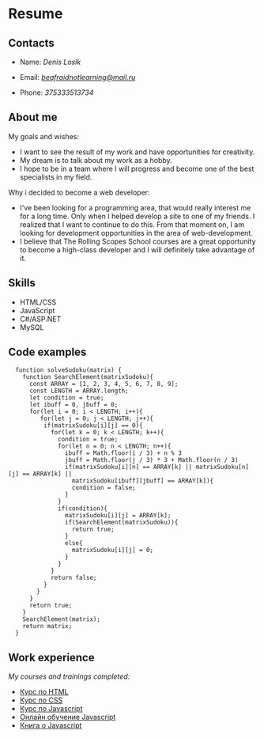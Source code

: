 # Resume

## Contacts

- Name: _Denis Losik_

- Email: _[beafraidnotlearning@mail.ru](mailto:beafraidnotlearning@mail.ru)_

- Phone: _375333513734_

## About me

My goals and wishes:

- I want to see the result of my work and have opportunities for creativity.
- My dream is to talk about my work as a hobby.
- I hope to be in a team where I will progress and become one of the best specialists in my field.

Why i decided to become a web developer:

- I've been looking for a programming area, that would really interest me for a long time. Only when I helped develop a site to one of my friends. I realized that I want to continue to do this. From that moment on, I am looking for development opportunities in the area of web-development.
- I believe that The Rolling Scopes School courses are a great opportunity to become a high-class developer and I will definitely take advantage of it.

## Skills

- HTML/CSS
- JavaScript
- C#/ASP.NET
- MySQL

## Code examples

```
  function solveSudoku(matrix) {
    function SearchElement(matrixSudoku){
      const ARRAY = [1, 2, 3, 4, 5, 6, 7, 8, 9];
      const LENGTH = ARRAY.length;
      let condition = true;
      let ibuff = 0, jbuff = 0;
      for(let i = 0; i < LENGTH; i++){
         for(let j = 0; j < LENGTH; j++){
          if(matrixSudoku[i][j] == 0){
            for(let k = 0; k < LENGTH; k++){
              condition = true;
              for(let n = 0; n < LENGTH; n++){
                ibuff = Math.floor(i / 3) + n % 3
                jbuff = Math.floor(j / 3) * 3 + Math.floor(n / 3)
                if(matrixSudoku[i][n] == ARRAY[k] || matrixSudoku[n][j] == ARRAY[k] ||
                  matrixSudoku[ibuff][jbuff] == ARRAY[k]){
                  condition = false;
                }
              }
              if(condition){
                matrixSudoku[i][j] = ARRAY[k];
                if(SearchElement(matrixSudoku)){
                  return true;
                }
                else{
                  matrixSudoku[i][j] = 0;
                }
              }
            }
            return false;
          }
        }
      }
      return true;
    }
    SearchElement(matrix);
    return matrix;
  }
```

## Work experience

_My courses and trainings completed:_

- [Курс по HTML](https://ru.code-basics.com/languages/html)
- [Курс по CSS](https://ru.code-basics.com/languages/css)
- [Курс по Javascript](https://ru.code-basics.com/languages/javascript)
- [Онлайн обучение Javascript](https://learn.javascript.ru/)
- [Книга о Javascript](https://exploringjs.com/es6/)

